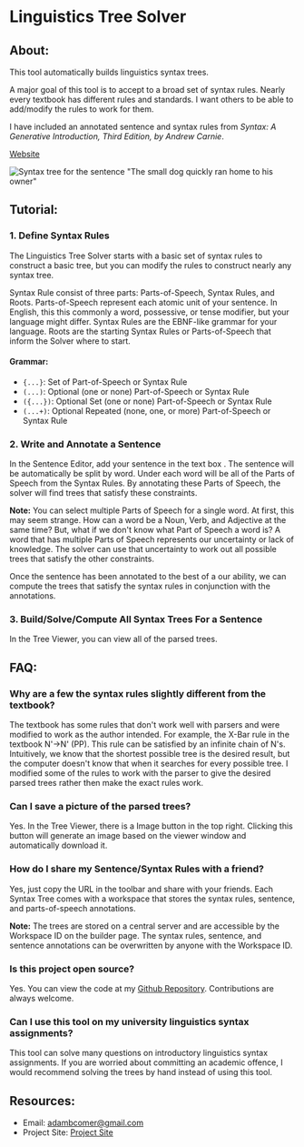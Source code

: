 # Linguistics Tree Solver

## About:

This tool automatically builds linguistics syntax trees.

A major goal of this tool is to accept to a broad set of syntax rules. Nearly
every textbook has different rules and standards. I want others to be able to
add/modify the rules to work for them.

I have included an annotated sentence and syntax rules from _Syntax: A
Generative Introduction, Third Edition, by Andrew Carnie_.

[Website](https://lin-tree-solver.adambcomer.com)

![Syntax tree for the sentence "The small dog quickly ran home to his owner"](images/tree.jpeg)

## Tutorial:

### 1. Define Syntax Rules

The Linguistics Tree Solver starts with a basic set of syntax rules to construct
a basic tree, but you can modify the rules to construct nearly any syntax tree.

Syntax Rule consist of three parts: Parts-of-Speech, Syntax Rules, and Roots.
Parts-of-Speech represent each atomic unit of your sentence. In English, this
this commonly a word, possessive, or tense modifier, but your language might
differ. Syntax Rules are the EBNF-like grammar for your language. Roots are the
starting Syntax Rules or Parts-of-Speech that inform the Solver where to start.

#### Grammar:

- `{...}`: Set of Part-of-Speech or Syntax Rule
- `(...)`: Optional (one or none) Part-of-Speech or Syntax Rule
- `({...})`: Optional Set (one or none) Part-of-Speech or Syntax Rule
- `(...+)`: Optional Repeated (none, one, or more) Part-of-Speech or Syntax Rule

### 2. Write and Annotate a Sentence

In the Sentence Editor, add your sentence in the text box . The sentence will be
automatically be split by word. Under each word will be all of the Parts of
Speech from the Syntax Rules. By annotating these Parts of Speech, the solver
will find trees that satisfy these constraints.

**Note:** You can select multiple Parts of Speech for a single word. At first,
this may seem strange. How can a word be a Noun, Verb, and Adjective at the same
time? But, what if we don&apos;t know what Part of Speech a word is? A word that
has multiple Parts of Speech represents our uncertainty or lack of knowledge.
The solver can use that uncertainty to work out all possible trees that satisfy
the other constraints.

Once the sentence has been annotated to the best of a our ability, we can
compute the trees that satisfy the syntax rules in conjunction with the
annotations.

### 3. Build/Solve/Compute All Syntax Trees For a Sentence

In the Tree Viewer, you can view all of the parsed trees.

## FAQ:

### Why are a few the syntax rules slightly different from the textbook?

The textbook has some rules that don't work well with parsers and were modified
to work as the author intended. For example, the X-Bar rule in the textbook
N'&rarr;N' (PP). This rule can be satisfied by an infinite chain of N's.
Intuitively, we know that the shortest possible tree is the desired result, but
the computer doesn't know that when it searches for every possible tree. I
modified some of the rules to work with the parser to give the desired parsed
trees rather then make the exact rules work.

### Can I save a picture of the parsed trees?

Yes. In the Tree Viewer, there is a Image button in the top right. Clicking this
button will generate an image based on the viewer window and automatically
download it.

### How do I share my Sentence/Syntax Rules with a friend?

Yes, just copy the URL in the toolbar and share with your friends. Each Syntax
Tree comes with a workspace that stores the syntax rules, sentence, and
parts-of-speech annotations.

**Note:** The trees are stored on a central server and are accessible by the
Workspace ID on the builder page. The syntax rules, sentence, and sentence
annotations can be overwritten by anyone with the Workspace ID.

### Is this project open source?

Yes. You can view the code at my
[Github Repository](https://github.com/adambcomer/lin-tree-solver).
Contributions are always welcome.

### Can I use this tool on my university linguistics syntax assignments?

This tool can solve many questions on introductory linguistics syntax
assignments. If you are worried about committing an academic offence, I would
recommend solving the trees by hand instead of using this tool.

## Resources:

- Email: [adambcomer@gmail.com](mailto:adambcomer@gmail.com)
- Project Site: [Project Site](https://lin-tree-solver.adambcomer.com/)
